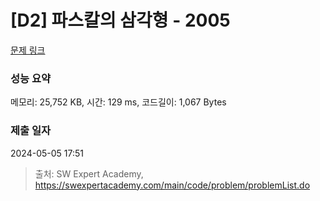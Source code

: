 # [D2] 파스칼의 삼각형 - 2005 

[문제 링크](https://swexpertacademy.com/main/code/problem/problemDetail.do?contestProbId=AV5P0-h6Ak4DFAUq) 

### 성능 요약

메모리: 25,752 KB, 시간: 129 ms, 코드길이: 1,067 Bytes

### 제출 일자

2024-05-05 17:51



> 출처: SW Expert Academy, https://swexpertacademy.com/main/code/problem/problemList.do